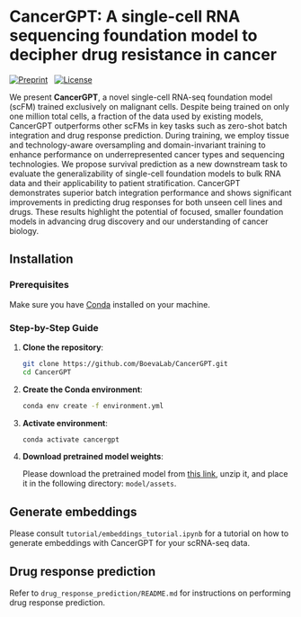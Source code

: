 # CancerGPT: A single-cell RNA sequencing foundation model to decipher drug resistance in cancer

[![Preprint](https://img.shields.io/badge/preprint-available-brightgreen)](https://www.biorxiv.org) &nbsp;
[![License](https://img.shields.io/badge/license-MIT-blue)](https://github.com/BoevaLab/CancerGPT/blob/main/LICENSE)

We present **CancerGPT**, a novel single-cell RNA-seq foundation model (scFM) trained exclusively on malignant cells. Despite being trained on only one million total cells, a fraction of the data used by existing models, CancerGPT outperforms other scFMs in key tasks such as zero-shot batch integration and drug response prediction. During training, we employ tissue and technology-aware oversampling and domain-invariant training to enhance performance on underrepresented cancer types and sequencing technologies. We propose survival prediction as a new downstream task to evaluate the generalizability of single-cell foundation models to bulk RNA data and their applicability to patient stratification. CancerGPT demonstrates superior batch integration performance and shows significant improvements in predicting drug responses for both unseen cell lines and drugs. These results highlight the potential of focused, smaller foundation models in advancing drug discovery and our understanding of cancer biology.

## Installation

### Prerequisites

Make sure you have [Conda](https://docs.conda.io/projects/conda/en/latest/user-guide/install/index.html) installed on your machine.

### Step-by-Step Guide

1. **Clone the repository**:

   ```bash
   git clone https://github.com/BoevaLab/CancerGPT.git
   cd CancerGPT
   ```
2. **Create the Conda environment**:
   ```bash
   conda env create -f environment.yml
   ```
3. **Activate environment**:
   ```bash
   conda activate cancergpt
   ```
4. **Download pretrained model weights**:

   Please download the pretrained model from [this link](https://polybox.ethz.ch/index.php/s/pZR9VH7uEHwO5CL), unzip it, and place it in the following directory: ```model/assets```.

## Generate embeddings
Please consult ```tutorial/embeddings_tutorial.ipynb``` for a tutorial on how to generate embeddings with CancerGPT for your scRNA-seq data.

## Drug response prediction
Refer to ```drug_response_prediction/README.md``` for instructions on performing drug response prediction.
